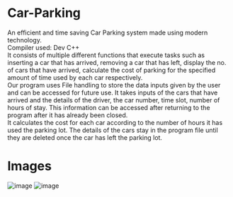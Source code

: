 # Car-Parking
An efficient and time saving Car Parking system made using modern technology.    
Compiler used: Dev C++    
It consists of multiple different functions that execute tasks such as inserting a car that has arrived, removing a car that has left, display the no. of cars that have arrived, calculate the cost of parking for the specified amount of time used by each car respectively.    
Our program uses File handling to store the data inputs given by the user and can be accessed for future use. It takes inputs of the cars that have arrived and the details of the driver, the car number, time slot, number of hours of stay. This information can be accessed after returning to the program after it has already been closed.    
It calculates the cost for each car according to the number of hours it has used the parking lot. The details of the cars stay in the program file until they are deleted once the car has left the parking lot.

# Images
![image](https://user-images.githubusercontent.com/51950069/78830885-586aad00-7a06-11ea-8b22-8015710d07c8.png)
![image](https://user-images.githubusercontent.com/51950069/78830898-5e608e00-7a06-11ea-966c-9c8bf781d598.png)

